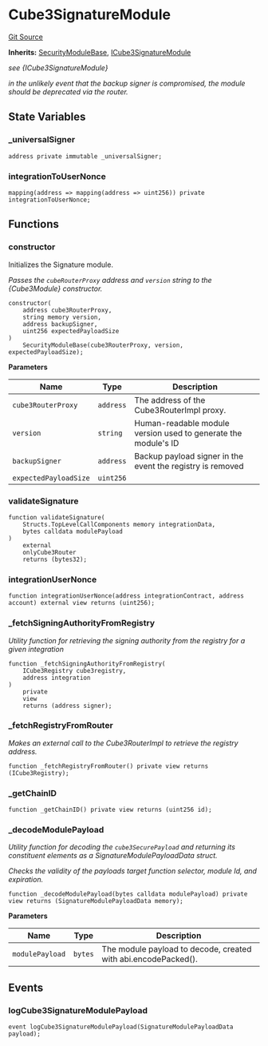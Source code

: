 # Cube3SignatureModule

[Git Source](https://github.com/cube-web3/protocol-core-solidity/blob/07ba602bddefe3eb8d740b07000837f7ec2fa9f5/src/modules/Cube3SignatureModule.sol)

**Inherits:**
[SecurityModuleBase](/src/modules/SecurityModuleBase.sol/abstract.SecurityModuleBase.md), [ICube3SignatureModule](/src/interfaces/ICube3SignatureModule.sol/interface.ICube3SignatureModule.md)

_see {ICube3SignatureModule}_

_in the unlikely event that the backup signer is compromised, the module should be deprecated
via the router._

## State Variables

### \_universalSigner

```solidity
address private immutable _universalSigner;
```

### integrationToUserNonce

```solidity
mapping(address => mapping(address => uint256)) private integrationToUserNonce;
```

## Functions

### constructor

Initializes the Signature module.

_Passes the `cubeRouterProxy` address and `version` string to the {Cube3Module} constructor._

```solidity
constructor(
    address cube3RouterProxy,
    string memory version,
    address backupSigner,
    uint256 expectedPayloadSize
)
    SecurityModuleBase(cube3RouterProxy, version, expectedPayloadSize);
```

**Parameters**

| Name                  | Type      | Description                                                    |
| --------------------- | --------- | -------------------------------------------------------------- |
| `cube3RouterProxy`    | `address` | The address of the Cube3RouterImpl proxy.                      |
| `version`             | `string`  | Human-readable module version used to generate the module's ID |
| `backupSigner`        | `address` | Backup payload signer in the event the registry is removed     |
| `expectedPayloadSize` | `uint256` |                                                                |

### validateSignature

```solidity
function validateSignature(
    Structs.TopLevelCallComponents memory integrationData,
    bytes calldata modulePayload
)
    external
    onlyCube3Router
    returns (bytes32);
```

### integrationUserNonce

```solidity
function integrationUserNonce(address integrationContract, address account) external view returns (uint256);
```

### \_fetchSigningAuthorityFromRegistry

_Utility function for retrieving the signing authority from the registry for a given integration_

```solidity
function _fetchSigningAuthorityFromRegistry(
    ICube3Registry cube3registry,
    address integration
)
    private
    view
    returns (address signer);
```

### \_fetchRegistryFromRouter

_Makes an external call to the Cube3RouterImpl to retrieve the registry address._

```solidity
function _fetchRegistryFromRouter() private view returns (ICube3Registry);
```

### \_getChainID

```solidity
function _getChainID() private view returns (uint256 id);
```

### \_decodeModulePayload

_Utility function for decoding the `cube3SecurePayload` and returning its
constituent elements as a SignatureModulePayloadData struct._

_Checks the validity of the payloads target function selector, module Id, and expiration._

```solidity
function _decodeModulePayload(bytes calldata modulePayload) private view returns (SignatureModulePayloadData memory);
```

**Parameters**

| Name            | Type    | Description                                                    |
| --------------- | ------- | -------------------------------------------------------------- |
| `modulePayload` | `bytes` | The module payload to decode, created with abi.encodePacked(). |

## Events

### logCube3SignatureModulePayload

```solidity
event logCube3SignatureModulePayload(SignatureModulePayloadData payload);
```
